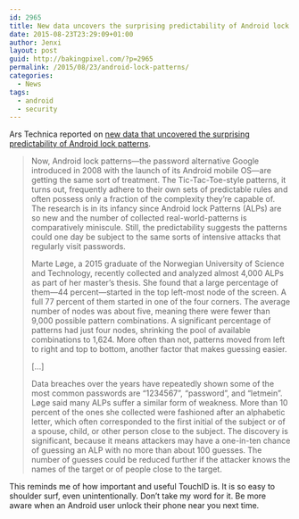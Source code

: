 ```yaml
---
id: 2965
title: New data uncovers the surprising predictability of Android lock patterns
date: 2015-08-23T23:29:09+01:00
author: Jenxi
layout: post
guid: http://bakingpixel.com/?p=2965
permalink: /2015/08/23/android-lock-patterns/
categories:
  - News
tags:
  - android
  - security
---
```

Ars Technica reported on [new data that uncovered the surprising predictability of Android lock patterns](http://arstechnica.com/security/2015/08/new-data-uncovers-the-surprising-predictability-of-android-lock-patterns/).

> Now, Android lock patterns—the password alternative Google introduced in 2008 with the launch of its Android mobile OS—are getting the same sort of treatment. The Tic-Tac-Toe-style patterns, it turns out, frequently adhere to their own sets of predictable rules and often possess only a fraction of the complexity they&#8217;re capable of. The research is in its infancy since Android lock Patterns (ALPs) are so new and the number of collected real-world-patterns is comparatively miniscule. Still, the predictability suggests the patterns could one day be subject to the same sorts of intensive attacks that regularly visit passwords.
> 
> Marte Løge, a 2015 graduate of the Norwegian University of Science and Technology, recently collected and analyzed almost 4,000 ALPs as part of her master&#8217;s thesis. She found that a large percentage of them—44 percent—started in the top left-most node of the screen. A full 77 percent of them started in one of the four corners. The average number of nodes was about five, meaning there were fewer than 9,000 possible pattern combinations. A significant percentage of patterns had just four nodes, shrinking the pool of available combinations to 1,624. More often than not, patterns moved from left to right and top to bottom, another factor that makes guessing easier.
> 
> [&#8230;]
> 
> Data breaches over the years have repeatedly shown some of the most common passwords are &#8220;1234567&#8221;, &#8220;password&#8221;, and &#8220;letmein&#8221;. Løge said many ALPs suffer a similar form of weakness. More than 10 percent of the ones she collected were fashioned after an alphabetic letter, which often corresponded to the first initial of the subject or of a spouse, child, or other person close to the subject. The discovery is significant, because it means attackers may have a one-in-ten chance of guessing an ALP with no more than about 100 guesses. The number of guesses could be reduced further if the attacker knows the names of the target or of people close to the target. 

This reminds me of how important and useful TouchID is. It is so easy to shoulder surf, even unintentionally. Don&#8217;t take my word for it. Be more aware when an Android user unlock their phone near you next time.
